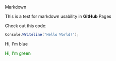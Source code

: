 <link href="style.css" rel="stylesheet" type="text/css">

<style>
.green-font{
color: green;
}
</style>

Markdown

This is a test for markdown usability in **GitHub** Pages

Check out this code:
```csharp
Console.Writeline("Hello World!");
```

<div class="blue-font">
Hi, I'm blue
</div>

<label class="green-font">Hi, I'm green</label>